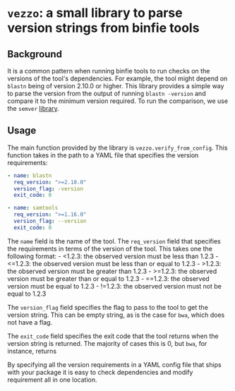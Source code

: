 # `vezzo`:  a small library to parse version strings from binfie tools

## Background

It is a common pattern when running binfie tools to run checks on the versions 
of the tool's dependencies. For example, the tool might depend on `blastn` being
of version 2.10.0 or higher. This library provides a simple way to parse the 
version from the output of running `blastn -version` and compare it to the minimum
version required. To run the comparison, we use the `semver` [library](https://python-semver.readthedocs.io/en/latest/).

## Usage
The main function provided by the library is `vezzo.verify_from_config`. This 
function takes in the path to a YAML file that specifies the version requirements:

```yaml
- name: blastn
  req_version: ">=2.10.0"
  version_flag: -version
  exit_code: 0

- name: samtools
  req_version: ">=1.16.0"
  version_flag: --version
  exit_code: 0
```

The `name` field is the name of the tool. The `req_version` field that specifies
the requirements in terms of the version of the tool. This takes one the following
format:
    - <1.2.3: the observed version must be less than 1.2.3
    - <=1.2.3: the observed version must be less than or equal to 1.2.3
    - >1.2.3: the observed version must be greater than 1.2.3
    - >=1.2.3: the observed version must be greater than or equal to 1.2.3
    - ==1.2.3: the observed version must be equal to 1.2.3
    - !=1.2.3: the observed version must not be equal to 1.2.3

The `version_flag` field specifies the flag to pass to the tool to get the version
string. This can be empty string, as is the case for `bwa`, which does not have a flag.

The `exit_code` field specifies the exit code that the tool returns when the version 
string is returned. The majority of cases this is 0, but `bwa`, for instance, returns

By specifying all the version requirements in a YAML config file that ships with your
package it is easy to check dependencies and modify requirement all in one location.


